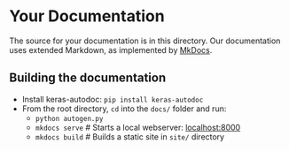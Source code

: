 # Your Documentation

The source for your documentation is in this directory.
Our documentation uses extended Markdown, as implemented by [MkDocs](http://mkdocs.org).

## Building the documentation

- Install keras-autodoc: `pip install keras-autodoc`
- From the root directory, `cd` into the `docs/` folder and run:
    - `python autogen.py`
    - `mkdocs serve`    # Starts a local webserver:  [localhost:8000](http://localhost:8000)
    - `mkdocs build`    # Builds a static site in `site/` directory